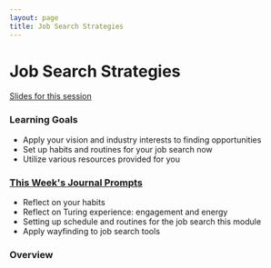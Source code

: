 ```yaml
---
layout: page
title: Job Search Strategies
---
```


# Job Search Strategies

[Slides for this session](https://docs.google.com/presentation/d/1DD1ZBuUDJN96ojOhP4pGOQzvcdjfah1AwVrZGwjggAs/edit?usp=sharing)

### Learning Goals
* Apply your vision and industry interests to finding opportunities
* Set up habits and routines for your job search now
* Utilize various resources provided for you

### [This Week's Journal Prompts](https://github.com/turingschool/career-development-curriculum-site/blob/master/module_two/mod2_career_journal_prompts.md)
* Reflect on your habits
* Reflect on Turing experience: engagement and energy
* Setting up schedule and routines for the job search this module
* Apply wayfinding to job search tools

### Overview

